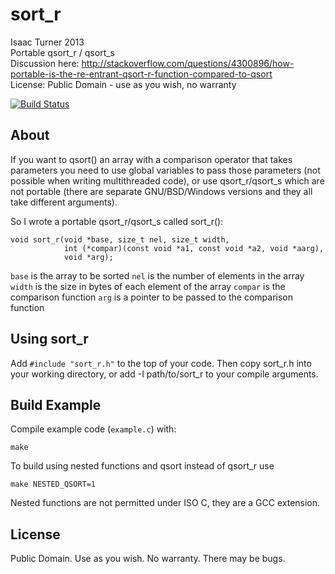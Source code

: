 sort_r
======

Isaac Turner 2013  
Portable qsort_r / qsort_s  
Discussion here: http://stackoverflow.com/questions/4300896/how-portable-is-the-re-entrant-qsort-r-function-compared-to-qsort  
License: Public Domain - use as you wish, no warranty

[![Build Status](https://travis-ci.org/noporpoise/sort_r.png?branch=master)](https://travis-ci.org/noporpoise/sort_r)

About
-----

If you want to qsort() an array with a comparison operator that takes parameters
you need to use global variables to pass those parameters (not possible when
writing multithreaded code), or use qsort_r/qsort_s which are not portable
(there are separate GNU/BSD/Windows versions and they all take different arguments).

So I wrote a portable qsort_r/qsort_s called sort_r():

    void sort_r(void *base, size_t nel, size_t width,
                int (*compar)(const void *a1, const void *a2, void *aarg),
                void *arg);

`base` is the array to be sorted
`nel` is the number of elements in the array
`width` is the size in bytes of each element of the array
`compar` is the comparison function
`arg` is a pointer to be passed to the comparison function

Using sort_r
------------

Add `#include "sort_r.h"` to the top of your code. Then copy sort_r.h into your
working directory, or add -I path/to/sort_r to your compile arguments.

Build Example
-------------

Compile example code (`example.c`) with:

    make

To build using nested functions and qsort instead of qsort_r use

    make NESTED_QSORT=1

Nested functions are not permitted under ISO C, they are a GCC extension.

License
-------

Public Domain. Use as you wish. No warranty. There may be bugs.
